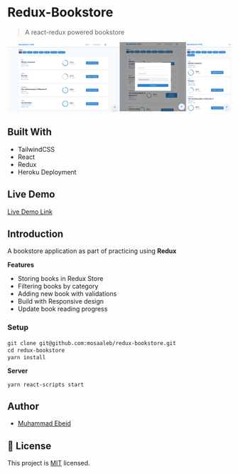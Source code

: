 # Redux-Bookstore
> A react-redux powered bookstore

![screenshot](screenshot.png)

## Built With

- TailwindCSS
- React
- Redux
- Heroku Deployment

## Live Demo

[Live Demo Link](https://book-store-20.herokuapp.com/)


## Introduction
A bookstore application as part of practicing using **Redux**

**Features**
- Storing books in Redux Store
- Filtering books by category
- Adding new book with validations
- Build with Responsive design
- Update book reading progress

### Setup
```
git clone git@github.com:mosaaleb/redux-bookstore.git
cd redux-bookstore
yarn install
```
**Server**
```
yarn react-scripts start
```


## Author

- [Muhammad Ebeid](https://github.com/mosaaleb)

## 📝 License
This project is [MIT](lic.url) licensed.
